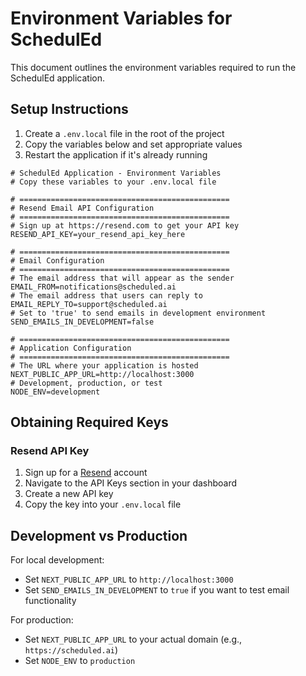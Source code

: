 # Environment Variables for SchedulEd

This document outlines the environment variables required to run the SchedulEd application.

## Setup Instructions

1. Create a `.env.local` file in the root of the project
2. Copy the variables below and set appropriate values
3. Restart the application if it's already running

```env
# SchedulEd Application - Environment Variables
# Copy these variables to your .env.local file

# ===============================================
# Resend Email API Configuration
# ===============================================
# Sign up at https://resend.com to get your API key
RESEND_API_KEY=your_resend_api_key_here

# ===============================================
# Email Configuration
# ===============================================
# The email address that will appear as the sender
EMAIL_FROM=notifications@scheduled.ai
# The email address that users can reply to
EMAIL_REPLY_TO=support@scheduled.ai
# Set to 'true' to send emails in development environment
SEND_EMAILS_IN_DEVELOPMENT=false

# ===============================================
# Application Configuration
# ===============================================
# The URL where your application is hosted
NEXT_PUBLIC_APP_URL=http://localhost:3000
# Development, production, or test
NODE_ENV=development
```

## Obtaining Required Keys

### Resend API Key

1. Sign up for a [Resend](https://resend.com) account
2. Navigate to the API Keys section in your dashboard
3. Create a new API key
4. Copy the key into your `.env.local` file

## Development vs Production

For local development:
- Set `NEXT_PUBLIC_APP_URL` to `http://localhost:3000`
- Set `SEND_EMAILS_IN_DEVELOPMENT` to `true` if you want to test email functionality

For production:
- Set `NEXT_PUBLIC_APP_URL` to your actual domain (e.g., `https://scheduled.ai`)
- Set `NODE_ENV` to `production` 